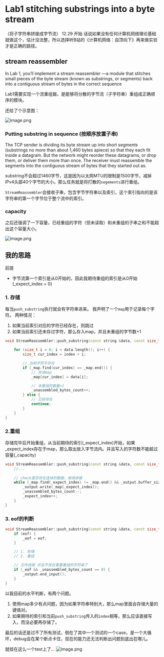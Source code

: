 # Lab1 stitching substrings into a byte stream
（将子字符串拼接成字节流）
12.29 开始 话说如果没有任何计算机网络理论基础就做这个，估计没法整，所以选择听B站的《计算机网络：自顶向下》再来做实验才是正确的路径。


## stream reassembler
In Lab 1, you’ll implement a stream reassembler —a module that stitches small pieces
of the byte stream (known as substrings, or segments) back into a contiguous stream
of bytes in the correct sequence

Lab1需要实现一个流重组器，是能够将分散的字节流（子字符串）重组成正确顺序的模块。

还给了个示意图：

![image.png](https://p1-juejin.byteimg.com/tos-cn-i-k3u1fbpfcp/73a28253bb294627b32605addddfeeb2~tplv-k3u1fbpfcp-watermark.image?)


### Putting substring in sequence (按顺序放置子串)

The TCP sender is dividing its byte stream up into short segments (substrings no more than
about 1,460 bytes apiece) so that they each fit inside a datagram. But the network might
reorder these datagrams, or drop them, or deliver them more than once. The receiver must
reassemble the segments into the contiguous stream of bytes that they started out as.

substring不会超过1460字节，这是因为以太网MTU的限制是1500字节，减掉IPv4头部40个字节的大小。那么任务就是将打散的`segements`进行重组。

`StreamReassembler`会接收子串，包含字节字符串以及索引，这个索引指向的是该字符串的第一个字节位于整个流中的索引。

### capacity

之后还强调了一下容量，已经重组的字符（但未读取）和未重组的子串之和不能超出这个容量大小。

![image.png](https://p6-juejin.byteimg.com/tos-cn-i-k3u1fbpfcp/395544d72d15434ab3bba157ef511b89~tplv-k3u1fbpfcp-watermark.image?)


## 我的思路

前提
- 字节流第一个索引是从0开始的，因此我期待重组的索引是从0开始(_expect_index = 0)

### 1. 存储
每当`push_substring`执行就会有字符串进来。
我声明了一个`map`用于记录每个字符。
两种情况：
1. 如果当前索引对应的字符已经存在，则跳过
2. 如果当前索引还未存过字符，那么存入map，并且未重组的字节数+1


```c++
void StreamReassembler::push_substring(const string &data, const size_t index, const bool eof) {

    for (size_t i = 0; i < data.length(); i++) {
        size_t cur_index = index + i;

        // 当前字符不存在
        if (_map.find(cur_index) == _map.end()) {
            // 存进map
            _map[cur_index] = data[i];

            // 未重组的数量+1
            _unassembled_bytes_count++;
        } else {
            // 已经存在
            continue;
        }
    }
}
```

### 2.重组
存储完毕后开始重组，从当前期待的索引(_expect_index)开始，如果_expect_index存在于map，那么取出放入字节流内。并且写入的字符数不能超过容量(_capacity)

```c++
void StreamReassembler::push_substring(const string &data, const size_t index, const bool eof) {
    //...
    
    // check是否存在连续的数据，继续拼接
    while (_map.find(_expect_index) != _map.end() && _output.buffer_size() < _capacity) {
        _output.write(_map[_expect_index]);
        _unassembled_bytes_count--;
        _expect_index++;
    }
}
```

### 3. eof的判断

```c++
void StreamReassembler::push_substring(const string &data, const size_t index, const bool eof) {
    if (eof) {
        _eof = eof;
    }

    // 1. 存储
    // 2. 重组

    // 文件结尾 并且不存在需要重组的字符串了
    if (_eof && _unassembled_bytes_count == 0) {
        _output.end_input();
    }
}
```


以我目前的水平判断，有两个问题。
1. 使用map多少有点问题，因为如果字符串特别大，那么map里面会存储大量的键值对。
2. 如果期待的索引和当前`push_substring`传入的`index`相等，那么应该直接写入，而没必要再存储了。


最后的话还是过不了所有测试，倒在了其中一个测试的一个case，是一个大循环，debug会在某个断点卡住，现在的能力还无法判断出问题到底出在哪儿。

就挂在这么一个test上了...
![image.png](https://p1-juejin.byteimg.com/tos-cn-i-k3u1fbpfcp/6aa959aa25c04577a42f4879c04d1675~tplv-k3u1fbpfcp-watermark.image?)

